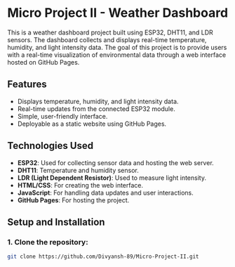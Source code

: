 # Micro Project II - Weather Dashboard

This is a weather dashboard project built using ESP32, DHT11, and LDR sensors. The dashboard collects and displays real-time temperature, humidity, and light intensity data. The goal of this project is to provide users with a real-time visualization of environmental data through a web interface hosted on GitHub Pages.

## Features

- Displays temperature, humidity, and light intensity data.
- Real-time updates from the connected ESP32 module.
- Simple, user-friendly interface.
- Deployable as a static website using GitHub Pages.

## Technologies Used

- **ESP32**: Used for collecting sensor data and hosting the web server.
- **DHT11**: Temperature and humidity sensor.
- **LDR (Light Dependent Resistor)**: Used to measure light intensity.
- **HTML/CSS**: For creating the web interface.
- **JavaScript**: For handling data updates and user interactions.
- **GitHub Pages**: For hosting the project.

## Setup and Installation

### 1. Clone the repository:

```bash
git clone https://github.com/Divyansh-89/Micro-Project-II.git

